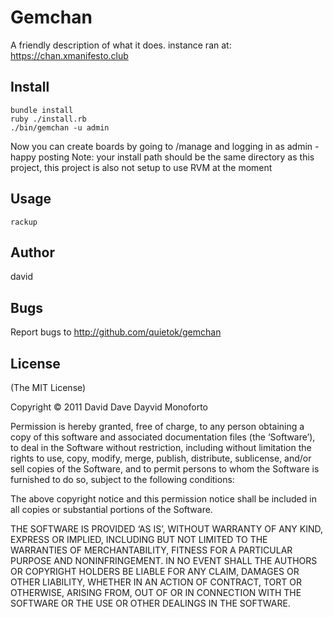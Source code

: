 Gemchan
========

A friendly description of what it does.
instance ran at: https://chan.xmanifesto.club

Install
-------
```
bundle install
ruby ./install.rb
./bin/gemchan -u admin
```
Now you can create boards by going to /manage and logging in as admin - happy posting
Note: your install path should be the same directory as this project, this project is also not setup to use RVM at the moment


Usage
-----

    rackup

Author
------

david <david DOT monfort1989 AT gmail DOT com>
	
Bugs
----

Report bugs to http://github.com/quietok/gemchan
	
License
-------

(The MIT License)

Copyright © 2011 David Dave Dayvid Monoforto

Permission is hereby granted, free of charge, to any person obtaining a copy of this software and
associated documentation files (the ‘Software’), to deal in the Software without restriction, including
without limitation the rights to use, copy, modify, merge, publish, distribute, sublicense, and/or sell
copies of the Software, and to permit persons to whom the Software is furnished to do so, subject to
the following conditions:

The above copyright notice and this permission notice shall be included in all copies or substantial
portions of the Software.

THE SOFTWARE IS PROVIDED ‘AS IS’, WITHOUT WARRANTY OF ANY KIND, EXPRESS OR IMPLIED, INCLUDING BUT NOT
LIMITED TO THE WARRANTIES OF MERCHANTABILITY, FITNESS FOR A PARTICULAR PURPOSE AND NONINFRINGEMENT. IN
NO EVENT SHALL THE AUTHORS OR COPYRIGHT HOLDERS BE LIABLE FOR ANY CLAIM, DAMAGES OR OTHER LIABILITY,
WHETHER IN AN ACTION OF CONTRACT, TORT OR OTHERWISE, ARISING FROM, OUT OF OR IN CONNECTION WITH THE
SOFTWARE OR THE USE OR OTHER DEALINGS IN THE SOFTWARE.
